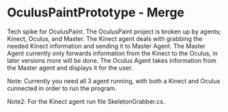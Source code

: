 OculusPaintPrototype - Merge
====================

Tech spike for OculusPaint. The OculusPaint project is broken up by agents; Kinect, Oculus, and Master. The Kinect agent deals with grabbing the needed Kinect information and sending it to Master Agent. The Master Agent currently only forwards information from the Kinect to the Oculus, in later versions more will be done. The Oculus Agent takes information from the Master agent and displays it for the user.

Note: Currently you need all 3 agent running, with both a Kinect and Oculus cunnected in order to run the program.

Note2: For the Kinect agent run file SkeletonGrabber.cs.